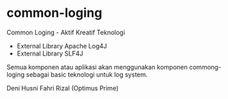 common-loging
=============

Common Loging - Aktif Kreatif Teknologi
- External Library Apache Log4J
- External Library SLF4J

Semua komponen atau aplikasi akan menggunakan komponen commong-loging sebagai basic teknologi untuk log system.

Deni Husni Fahri Rizal (Optimus Prime)
